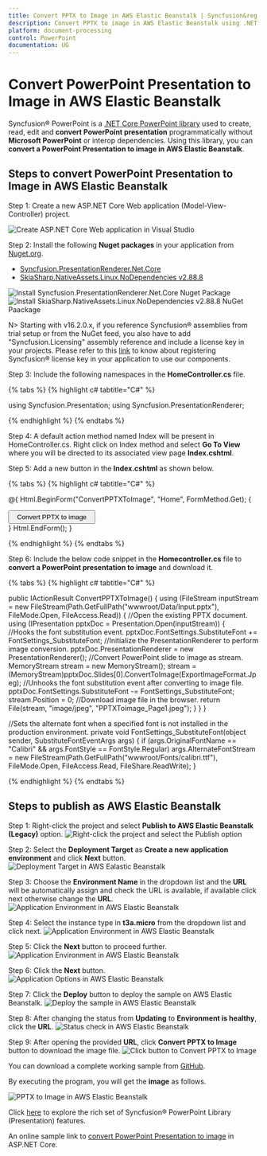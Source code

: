 ```yaml
---
title: Convert PPTX to Image in AWS Elastic Beanstalk | Syncfusion&reg;
description: Convert PPTX to image in AWS Elastic Beanstalk using .NET Core PowerPoint library (Presentation) without Microsoft PowerPoint or interop dependencies.
platform: document-processing
control: PowerPoint
documentation: UG
---
```


# Convert PowerPoint Presentation to Image in AWS Elastic Beanstalk

Syncfusion&reg; PowerPoint is a [.NET Core PowerPoint library](https://www.syncfusion.com/document-processing/powerpoint-framework/net-core) used to create, read, edit and **convert PowerPoint presentation** programmatically without **Microsoft PowerPoint** or interop dependencies. Using this library, you can **convert a PowerPoint Presentation to image in AWS Elastic Beanstalk**.

## Steps to convert PowerPoint Presentation to Image in AWS Elastic Beanstalk

Step 1: Create a new ASP.NET Core Web application (Model-View-Controller) project.

![Create ASP.NET Core Web application in Visual Studio](Azure-Images/App-Service-Linux/Create-PowerPoint-Presentation-to-PDF.png)

Step 2: Install the following **Nuget packages** in your application from [Nuget.org](https://www.nuget.org/).

* [Syncfusion.PresentationRenderer.Net.Core](https://www.nuget.org/packages/Syncfusion.PresentationRenderer.Net.Core)
* [SkiaSharp.NativeAssets.Linux.NoDependencies v2.88.8](https://www.nuget.org/packages/SkiaSharp.NativeAssets.Linux.NoDependencies/2.88.8)

![Install Syncfusion.PresentationRenderer.Net.Core Nuget Package](Azure-Images/App-Service-Linux/Nuget_Package_PowerPoint_Presentation_to_PDF.png)
![Install SkiaSharp.NativeAssets.Linux.NoDependencies v2.88.8 NuGet Paackage](AWS_images/Elastic_Beanstalk_Images/Nuget-Package-PPTXtoPDF.png)

N> Starting with v16.2.0.x, if you reference Syncfusion&reg; assemblies from trial setup or from the NuGet feed, you also have to add "Syncfusion.Licensing" assembly reference and include a license key in your projects. Please refer to this [link](https://help.syncfusion.com/common/essential-studio/licensing/overview) to know about registering Syncfusion&reg; license key in your application to use our components.

Step 3: Include the following namespaces in the **HomeController.cs** file.

{% tabs %}
{% highlight c# tabtitle="C#" %}

using Syncfusion.Presentation;
using Syncfusion.PresentationRenderer;

{% endhighlight %}
{% endtabs %}

Step 4: A default action method named Index will be present in HomeController.cs. Right click on Index method and select **Go To View** where you will be directed to its associated view page **Index.cshtml**.

Step 5: Add a new button in the **Index.cshtml** as shown below.

{% tabs %}
{% highlight c# tabtitle="C#" %}

@{
    Html.BeginForm("ConvertPPTXToImage", "Home", FormMethod.Get);
    {
        <div>
            <input type="submit" value="Convert PPTX to image" style="width:175px;height:27px" />
        </div>
    }
    Html.EndForm();
}

{% endhighlight %}
{% endtabs %}

Step 6: Include the below code snippet in the **Homecontroller.cs** file to **convert a PowerPoint presentation to image** and download it.

{% tabs %}
{% highlight c# tabtitle="C#" %}

 public IActionResult ConvertPPTXToImage()
 {
     using (FileStream inputStream = new FileStream(Path.GetFullPath("wwwroot/Data/Input.pptx"), FileMode.Open, FileAccess.Read))
     {
         //Open the existing PPTX document.
         using (IPresentation pptxDoc = Presentation.Open(inputStream))
         {                   
             //Hooks the font substitution event.
             pptxDoc.FontSettings.SubstituteFont += FontSettings_SubstituteFont;
             //Initialize the PresentationRenderer to perform image conversion.
             pptxDoc.PresentationRenderer = new PresentationRenderer();
             //Convert PowerPoint slide to image as stream.
             MemoryStream stream = new MemoryStream();
             stream = (MemoryStream)pptxDoc.Slides[0].ConvertToImage(ExportImageFormat.Jpeg);
             //Unhooks the font substitution event after converting to image file.
             pptxDoc.FontSettings.SubstituteFont -= FontSettings_SubstituteFont;
             stream.Position = 0;
             //Download image file in the browser.
             return File(stream, "image/jpeg", "PPTXToimage_Page1.jpeg");
         }
     }
 }

 //Sets the alternate font when a specified font is not installed in the production environment.
 private void FontSettings_SubstituteFont(object sender, SubstituteFontEventArgs args)
 {
     if (args.OriginalFontName == "Calibri" && args.FontStyle == FontStyle.Regular)
         args.AlternateFontStream = new FileStream(Path.GetFullPath("wwwroot/Fonts/calibri.ttf"), FileMode.Open, FileAccess.Read, FileShare.ReadWrite);
 }

{% endhighlight %}
{% endtabs %}

## Steps to publish as AWS Elastic Beanstalk

Step 1: Right-click the project and select **Publish to AWS Elastic Beanstalk (Legacy)** option.
![Right-click the project and select the Publish option](AWS_Images/Elastic_Beanstalk_Images/Publish-Create-PowerPoint.png)

Step 2: Select the **Deployment Target** as **Create a new application environment** and click **Next** button.
![Deployment Target in AWS Ealastic Beanstalk](AWS_Images/Elastic_Beanstalk_Images/Deployment-Target-Create-PowerPoint.png)

Step 3: Choose the **Environment Name** in the dropdown list and the **URL** will be automatically assign and check the URL is available, if available click next otherwise change the **URL**. 
![Application Environment in AWS Elastic Beanstalk](AWS_Images/Elastic_Beanstalk_Images/Environment-PPTXtoImage.png)

Step 4: Select the instance type in **t3a.micro** from the dropdown list and click next.
![Application Environment in AWS Elastic Beanstalk](AWS_Images/Elastic_Beanstalk_Images/Launch-Configuration-Create-PowerPoint.png)

Step 5: Click the **Next** button to proceed further.
![Application Environment in AWS Elastic Beanstalk](AWS_Images/Elastic_Beanstalk_Images/Permissions-Create-PowerPoint.png)

Step 6: Click the **Next** button.
![Application Options in AWS Elastic Beanstalk](AWS_Images/Elastic_Beanstalk_Images/Application-Options-Create-PowerPoint.png)

Step 7: Click the **Deploy** button to deploy the sample on AWS Elastic Beanstalk.
![Deploy the sample in AWS Elastic Beanstalk](AWS_Images/Elastic_Beanstalk_Images/Review-Create-PowerPoint.png)

Step 8: After changing the status from **Updating** to **Environment is healthy**, click the **URL**.
![Status check in AWS Elastic Beanstalk](AWS_Images/Elastic_Beanstalk_Images/Status-Check-PPTXtoPDF.png)

Step 9: After opening the provided **URL**, click **Convert PPTX to Image** button to download the image file.
![Click button to Convert PPTX to Image](AWS_Images/Elastic_Beanstalk_Images/Browser-PPTXtoImage.png)

You can download a complete working sample from [GitHub](https://github.com/SyncfusionExamples/PowerPoint-Examples/tree/master/PPTX-to-Image-conversion/Convert-PowerPoint-presentation-to-Image/AWS/AWS_Elastic_Beanstalk).

By executing the program, you will get the **image** as follows.

![PPTX to Image in AWS Elastic Beanstalk](PPTXtoPDF_images/Output_PowerPoint_Presentation_to-Image.png)

Click [here](https://www.syncfusion.com/document-processing/powerpoint-framework/net) to explore the rich set of Syncfusion&reg; PowerPoint Library (Presentation) features. 

An online sample link to [convert PowerPoint Presentation to image](https://ej2.syncfusion.com/aspnetcore/PowerPoint/PPTXToImage#/material3) in ASP.NET Core. 
